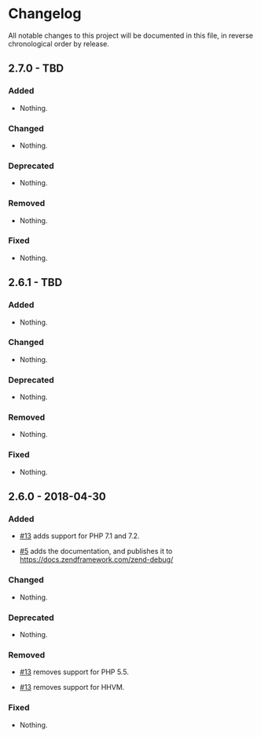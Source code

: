 # Changelog

All notable changes to this project will be documented in this file, in reverse chronological order by release.

## 2.7.0 - TBD

### Added

- Nothing.

### Changed

- Nothing.

### Deprecated

- Nothing.

### Removed

- Nothing.

### Fixed

- Nothing.

## 2.6.1 - TBD

### Added

- Nothing.

### Changed

- Nothing.

### Deprecated

- Nothing.

### Removed

- Nothing.

### Fixed

- Nothing.

## 2.6.0 - 2018-04-30

### Added

- [#13](https://github.com/zendframework/zend-debug/pull/13) adds support for PHP 7.1 and 7.2.

- [#5](https://github.com/zendframework/zend-debug/pull/5) adds the documentation, and publishes it to https://docs.zendframework.com/zend-debug/

### Changed

- Nothing.

### Deprecated

- Nothing.

### Removed

- [#13](https://github.com/zendframework/zend-debug/pull/13) removes support for PHP 5.5.

- [#13](https://github.com/zendframework/zend-debug/pull/13) removes support for HHVM.

### Fixed

- Nothing.

